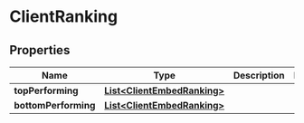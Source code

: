 

# ClientRanking


## Properties

Name | Type | Description | Notes
------------ | ------------- | ------------- | -------------
**topPerforming** | [**List&lt;ClientEmbedRanking&gt;**](ClientEmbedRanking.md) |  | 
**bottomPerforming** | [**List&lt;ClientEmbedRanking&gt;**](ClientEmbedRanking.md) |  | 



